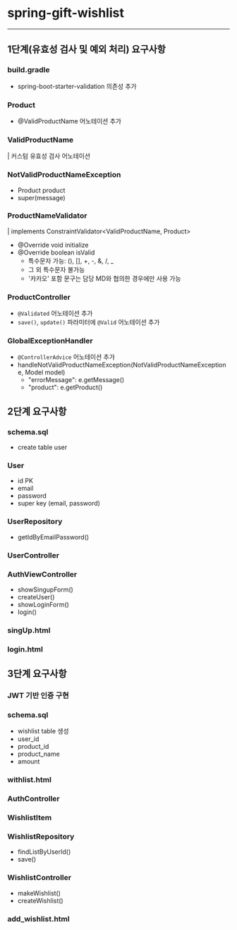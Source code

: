 # spring-gift-wishlist
---
## 1단계(유효성 검사 및 예외 처리) 요구사항
### build.gradle
- spring-boot-starter-validation 의존성 추가
### Product
- @ValidProductName 어노테이션 추가
### ValidProductName
| 커스텀 유효성 검사 어노테이션
### NotValidProductNameException
- Product product
- super(message)
### ProductNameValidator 
| implements ConstraintValidator<ValidProductName, Product>
- @Override void initialize
- @Override boolean isValid
  - 특수문자 가능: (), [], +, -, &, /, _
  - 그 외 특수문자 불가능
  - '카카오' 포함 문구는 담당 MD와 협의한 경우에만 사용 가능
### ProductController
- `@Validated` 어노테이션 추가
- `save()`, `update()` 파라미터에 `@Valid` 어노테이션 추가
### GlobalExceptionHandler
- `@ControllerAdvice` 어노테이션 추가
- handleNotValidProductNameException(NotValidProductNameException e, Model model)
  - "errorMessage": e.getMessage()
  - "product": e.getProduct()

## 2단계 요구사항
### schema.sql
- create table user
### User
- id PK
- email
- password
- super key (email, password)
### UserRepository
- getIdByEmailPassword()
### UserController
### AuthViewController
- showSingupForm()
- createUser()
- showLoginForm()
- login()
### singUp.html
### login.html

## 3단계 요구사항
### JWT 기반 인증 구현
### schema.sql
- wishlist table 생성
- user_id
- product_id
- product_name
- amount
### withlist.html
### AuthController
### WishlistItem
### WishlistRepository
- findListByUserId()
- save()
### WishlistController
- makeWishlist()
- createWishlist()
### add_wishlist.html
